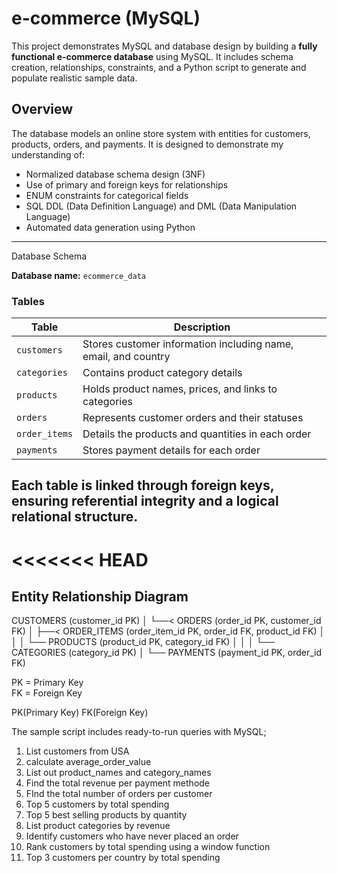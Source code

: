 # e-commerce (MySQL)
This project demonstrates MySQL and database design by building a **fully functional e-commerce database** using MySQL. It includes schema creation, relationships, constraints, and a Python script to generate and populate realistic sample data.

## Overview
The database models an online store system with entities for customers, products, orders, and payments. It is designed to demonstrate my understanding of:
- Normalized database schema design (3NF)
- Use of primary and foreign keys for relationships
- ENUM constraints for categorical fields
- SQL DDL (Data Definition Language) and DML (Data Manipulation Language)
- Automated data generation using Python

---

Database Schema

**Database name:** `ecommerce_data`

### Tables
| Table | Description |
|--------|-------------|
| `customers` | Stores customer information including name, email, and country |
| `categories` | Contains product category details |
| `products` | Holds product names, prices, and links to categories |
| `orders` | Represents customer orders and their statuses |
| `order_items` | Details the products and quantities in each order |
| `payments` | Stores payment details for each order |

Each table is linked through **foreign keys**, ensuring referential integrity and a logical relational structure.
---
<<<<<<< HEAD
=======

## Entity Relationship Diagram

CUSTOMERS (customer_id PK)
│
└──< ORDERS (order_id PK, customer_id FK)
     │
     ├──< ORDER_ITEMS (order_item_id PK, order_id FK, product_id FK)
     │        │
     │        └── PRODUCTS (product_id PK, category_id FK)
     │                    │
     │                    └── CATEGORIES (category_id PK)
     │
     └── PAYMENTS (payment_id PK, order_id FK)

PK = Primary Key  
FK = Foreign Key


PK(Primary Key) FK(Foreign Key)


The sample script includes ready-to-run queries with MySQL;
1. List customers from USA
2. calculate average_order_value
3. List out product_names and category_names
4. Find the total revenue per payment methode
5. FInd the total number of orders per customer
6. Top 5 customers by total spending
7. Top 5 best selling products by quantity
8. List product categories by revenue
9. Identify customers who have never placed an order
10. Rank customers by total spending using a window function
11. Top 3 customers per country by total spending
